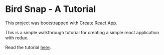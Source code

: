 # Bird Snap - A Tutorial
This project was bootstrapped with [Create React App](https://github.com/facebookincubator/create-react-app).

This is a simple walkthrough tutorial for creating a simple react application with redux.

Read the tutorial [here](tutorial/).
